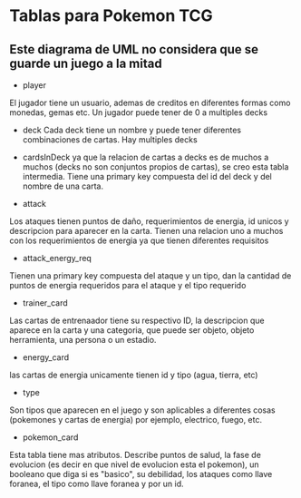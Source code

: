 
# Tablas para Pokemon TCG


## Este diagrama de UML no considera que se guarde un juego a la mitad

- player

El jugador tiene un usuario, ademas de creditos en diferentes formas como monedas, gemas etc. Un jugador puede tener de 0 a multiples decks

- deck
Cada deck tiene un nombre y puede tener diferentes combinaciones de cartas. Hay multiples decks

- cardsInDeck
ya que la relacion de cartas a decks es de muchos a muchos (decks no son conjuntos propios de cartas), se creo esta tabla intermedia. Tiene una primary key compuesta del id del deck y del nombre de una carta.

- attack

Los ataques tienen puntos de daño, requerimientos de energia, id unicos y descripcion para aparecer en la carta. Tienen una relacion uno a muchos con los requerimientos de energia ya que tienen diferentes requisitos

- attack_energy_req

Tienen una primary key compuesta del ataque y un tipo, dan la cantidad de puntos de energia requeridos para el ataque y el tipo requerido

- trainer_card

Las cartas de entrenaador tiene su respectivo ID, la descripcion que aparece en la carta y una categoria, que puede ser objeto, objeto herramienta, una persona o un estadio.

- energy_card

las cartas de energia unicamente tienen id y tipo (agua, tierra, etc)

- type

Son tipos que aparecen en el juego y son aplicables a diferentes cosas (pokemones y cartas de energia) por ejemplo, electrico, fuego, etc.

- pokemon_card

Esta tabla tiene mas atributos. Describe puntos de salud, la fase de evolucion (es decir en que nivel de evolucion esta el pokemon), un booleano que diga si es "basico", su debilidad, los ataques como llave foranea, el tipo como llave foranea y por un id.
